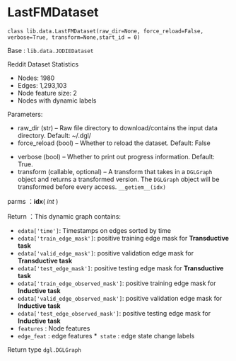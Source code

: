 # LastFMDataset

`class lib.data.LastFMDataset(raw_dir=None, force_reload=False, verbose=True, transform=None,start_id = 0)`

Base : `lib.data.JODIEDataset`

Reddit Dataset Statistics

* Nodes: 1980
* Edges: 1,293,103
* Node feature size: 2
* Nodes with dynamic labels

Parameters:

* raw_dir (str) – Raw file directory to download/contains the input data directory. Default: ~/.dgl/
* force_reload (bool) – Whether to reload the dataset. Default: False

- verbose (bool) – Whether to print out progress information. Default: True.
- transform (callable, optional) – A transform that takes in a `DGLGraph` object and returns a transformed version. The `DGLGraph` object will be transformed before every access.
  `__getiem__(idx)`

parms ：**idx**( *int* )

Return ：This dynamic graph contains:

* `edata['time']`: Timestamps on edges sorted by time
* `edata['train_edge_mask']`: positive training edge mask for **Transductive task**
* `edata['valid_edge_mask']`: positive validation edge mask for **Transductive task**
* `edata['test_edge_mask']`: positive testing edge mask for **Transductive task**
* `edata['train_edge_observed_mask']`: positive training edge mask for **Inductive task**
* `edata['valid_edge_observed_mask']`: positive validation edge mask for **Inductive task**
* `edata['test_edge_observed_mask']`: positive testing edge mask for **Inductive task**
* `features` : Node features
* `edge_feat` : edge features
  *` state` :  edge state change labels

Return type
    `dgl.DGLGraph`
